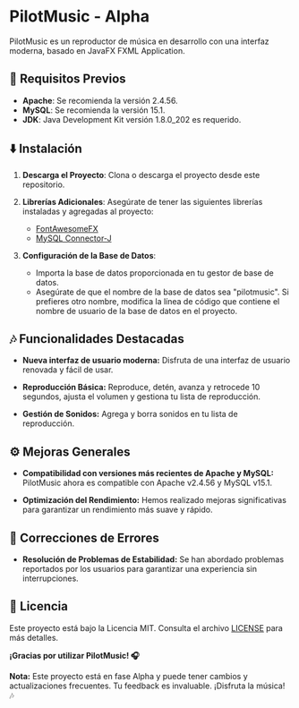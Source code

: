 # PilotMusic - Alpha

PilotMusic es un reproductor de música en desarrollo con una interfaz moderna, basado en JavaFX FXML Application.

## 🚀 Requisitos Previos

- **Apache**: Se recomienda la versión 2.4.56.
- **MySQL**: Se recomienda la versión 15.1.
- **JDK**: Java Development Kit versión 1.8.0_202 es requerido.

## ⬇️ Instalación

1. **Descarga el Proyecto**: Clona o descarga el proyecto desde este repositorio.

2. **Librerías Adicionales**: Asegúrate de tener las siguientes librerías instaladas y agregadas al proyecto:

   - [FontAwesomeFX](https://jar-download.com/artifacts/de.jensd/fontawesomefx/8.9/source-code)
   - [MySQL Connector-J](https://dev.mysql.com/get/Downloads/Connector-J/mysql-connector-j-8.2.0.zip)

3. **Configuración de la Base de Datos**:

   - Importa la base de datos proporcionada en tu gestor de base de datos.
   - Asegúrate de que el nombre de la base de datos sea "pilotmusic". Si prefieres otro nombre, modifica la línea de código que contiene el nombre de usuario de la base de datos en el proyecto.

## 🎶 Funcionalidades Destacadas

- **Nueva interfaz de usuario moderna:** Disfruta de una interfaz de usuario renovada y fácil de usar.
  
- **Reproducción Básica:** Reproduce, detén, avanza y retrocede 10 segundos, ajusta el volumen y gestiona tu lista de reproducción.

- **Gestión de Sonidos:** Agrega y borra sonidos en tu lista de reproducción.

## ⚙️ Mejoras Generales

- **Compatibilidad con versiones más recientes de Apache y MySQL:** PilotMusic ahora es compatible con Apache v2.4.56 y MySQL v15.1.

- **Optimización del Rendimiento:** Hemos realizado mejoras significativas para garantizar un rendimiento más suave y rápido.

## 🐞 Correcciones de Errores

- **Resolución de Problemas de Estabilidad:** Se han abordado problemas reportados por los usuarios para garantizar una experiencia sin interrupciones.

## 📝 Licencia

Este proyecto está bajo la Licencia MIT. Consulta el archivo [LICENSE](https://github.com/GarcesSebastian/PilotMusic/blob/main/LICENSE.txt) para más detalles.

**¡Gracias por utilizar PilotMusic! 🎧**

**Nota:** Este proyecto está en fase Alpha y puede tener cambios y actualizaciones frecuentes. Tu feedback es invaluable. ¡Disfruta la música! 🎶
